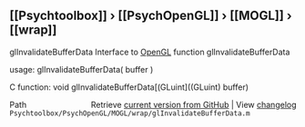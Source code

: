 ## [[Psychtoolbox]] &#8250; [[PsychOpenGL]] &#8250; [[MOGL]] &#8250; [[wrap]]

glInvalidateBufferData  Interface to [OpenGL](OpenGL) function glInvalidateBufferData  
  
usage:  glInvalidateBufferData( buffer )  
  
C function:  void glInvalidateBufferData[(GLuint]((GLuint) buffer)  




<div class="code_header" style="text-align:right;">
  <span style="float:left;">Path&nbsp;&nbsp;</span> <span class="counter">Retrieve <a href=
  "https://raw.github.com/Psychtoolbox-3/Psychtoolbox-3/beta/Psychtoolbox/PsychOpenGL/MOGL/wrap/glInvalidateBufferData.m">current version from GitHub</a> | View <a href=
  "https://github.com/Psychtoolbox-3/Psychtoolbox-3/commits/beta/Psychtoolbox/PsychOpenGL/MOGL/wrap/glInvalidateBufferData.m">changelog</a></span>
</div>
<div class="code">
  <code>Psychtoolbox/PsychOpenGL/MOGL/wrap/glInvalidateBufferData.m</code>
</div>

